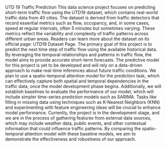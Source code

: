 UTD 19 Traffic Prediction 
This data science project focuses on predicting short-term traffic flow using the 
UTD19 dataset, which contains real-world traffic data from 40 cities. The dataset is 
derived from traffic detectors that record essential metrics such as flow, occupancy, 
and, in some cases, speed at regular intervals, often 5 minutes but sometimes varying. 
These metrics reflect the variability and complexity of traffic patterns across different 
urban areas. Readers can learn more about the dataset on its official page: UTD19 
Dataset Page. 
The primary goal of this project is to predict the next time step of traffic flow using 
the available historical data. By leveraging the temporal relationships and patterns in 
traffic flow, the model aims to provide accurate short-term forecasts. The predictive 
model for this project is yet to be developed and will rely on a data-driven approach to 
make real-time inferences about future traffic conditions. 
We plan to use a spatio-temporal attention model for the prediction task, which can 
effectively capture both spatial and temporal dependencies in the traffic data, once the 
model development phase begins. Additionally, we will establish baselines to evaluate 
the performance of our model, which will include simpler time-series prediction 
models such as SARIMA. Tasks like filling in missing data using techniques such as 
K-Nearest Neighbors (KNN) and experimenting with feature engineering ideas will 
be crucial to enhance model performance. Currently, the project is in the development 
stage, and we are in the process of gathering features from external data sources, 
which may include weather data, public events, and other contextual information that 
could influence traffic patterns. By comparing the spatio-temporal attention model 
with these baseline models, we aim to demonstrate the effectiveness and robustness of 
our approach. 
